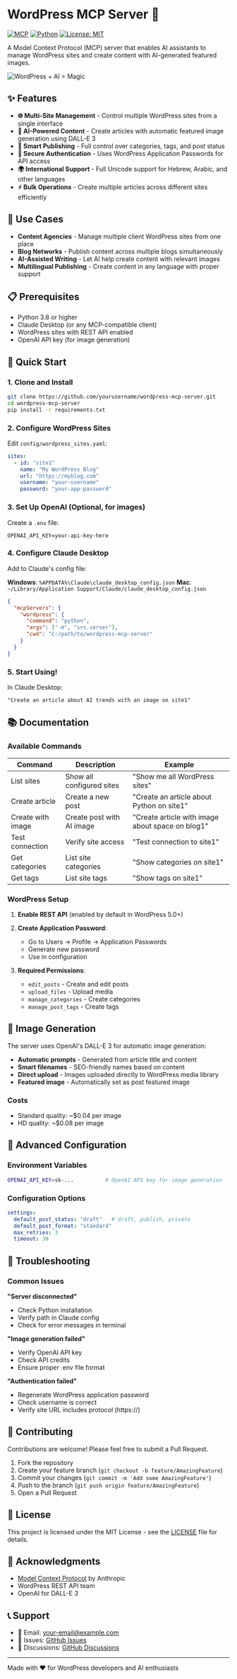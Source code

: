 # WordPress MCP Server 🚀

[![MCP](https://img.shields.io/badge/MCP-1.0-blue.svg)](https://modelcontextprotocol.io)
[![Python](https://img.shields.io/badge/Python-3.8+-green.svg)](https://www.python.org)
[![License: MIT](https://img.shields.io/badge/License-MIT-yellow.svg)](https://opensource.org/licenses/MIT)

A Model Context Protocol (MCP) server that enables AI assistants to manage WordPress sites and create content with AI-generated featured images.

![WordPress + AI = Magic](https://img.shields.io/badge/WordPress-AI%20Powered-21759B?style=for-the-badge&logo=wordpress&logoColor=white)

## ✨ Features

- **🌐 Multi-Site Management** - Control multiple WordPress sites from a single interface
- **🤖 AI-Powered Content** - Create articles with automatic featured image generation using DALL-E 3
- **📝 Smart Publishing** - Full control over categories, tags, and post status
- **🔐 Secure Authentication** - Uses WordPress Application Passwords for API access
- **🌍 International Support** - Full Unicode support for Hebrew, Arabic, and other languages
- **⚡ Bulk Operations** - Create multiple articles across different sites efficiently

## 🎯 Use Cases

- **Content Agencies** - Manage multiple client WordPress sites from one place
- **Blog Networks** - Publish content across multiple blogs simultaneously
- **AI-Assisted Writing** - Let AI help create content with relevant images
- **Multilingual Publishing** - Create content in any language with proper support

## 📋 Prerequisites

- Python 3.8 or higher
- Claude Desktop (or any MCP-compatible client)
- WordPress sites with REST API enabled
- OpenAI API key (for image generation)

## 🚀 Quick Start

### 1. Clone and Install

```bash
git clone https://github.com/yourusername/wordpress-mcp-server.git
cd wordpress-mcp-server
pip install -r requirements.txt
```

### 2. Configure WordPress Sites

Edit `config/wordpress_sites.yaml`:

```yaml
sites:
  - id: "site1"
    name: "My WordPress Blog"
    url: "https://myblog.com"
    username: "your-username"
    password: "your-app-password"
```

### 3. Set Up OpenAI (Optional, for images)

Create a `.env` file:
```
OPENAI_API_KEY=your-api-key-here
```

### 4. Configure Claude Desktop

Add to Claude's config file:

**Windows**: `%APPDATA%\Claude\claude_desktop_config.json`
**Mac**: `~/Library/Application Support/Claude/claude_desktop_config.json`

```json
{
  "mcpServers": {
    "wordpress": {
      "command": "python",
      "args": ["-m", "src.server"],
      "cwd": "C:/path/to/wordpress-mcp-server"
    }
  }
}
```

### 5. Start Using!

In Claude Desktop:
```
"Create an article about AI trends with an image on site1"
```

## 📚 Documentation

### Available Commands

| Command | Description | Example |
|---------|-------------|---------|
| List sites | Show all configured sites | "Show me all WordPress sites" |
| Create article | Create a new post | "Create an article about Python on site1" |
| Create with image | Create post with AI image | "Create article with image about space on blog1" |
| Test connection | Verify site access | "Test connection to site1" |
| Get categories | List site categories | "Show categories on site1" |
| Get tags | List site tags | "Show tags on site1" |

### WordPress Setup

1. **Enable REST API** (enabled by default in WordPress 5.0+)
2. **Create Application Password**:
   - Go to Users → Profile → Application Passwords
   - Generate new password
   - Use in configuration

3. **Required Permissions**:
   - `edit_posts` - Create and edit posts
   - `upload_files` - Upload media
   - `manage_categories` - Create categories
   - `manage_post_tags` - Create tags

## 🎨 Image Generation

The server uses OpenAI's DALL-E 3 for automatic image generation:

- **Automatic prompts** - Generated from article title and content
- **Smart filenames** - SEO-friendly names based on content
- **Direct upload** - Images uploaded directly to WordPress media library
- **Featured image** - Automatically set as post featured image

### Costs
- Standard quality: ~$0.04 per image
- HD quality: ~$0.08 per image

## 🔧 Advanced Configuration

### Environment Variables

```bash
OPENAI_API_KEY=sk-...          # OpenAI API key for image generation
```

### Configuration Options

```yaml
settings:
  default_post_status: "draft"   # draft, publish, private
  default_post_format: "standard"
  max_retries: 3
  timeout: 30
```

## 🐛 Troubleshooting

### Common Issues

**"Server disconnected"**
- Check Python installation
- Verify path in Claude config
- Check for error messages in terminal

**"Image generation failed"**
- Verify OpenAI API key
- Check API credits
- Ensure proper .env file format

**"Authentication failed"**
- Regenerate WordPress application password
- Check username is correct
- Verify site URL includes protocol (https://)

## 🤝 Contributing

Contributions are welcome! Please feel free to submit a Pull Request.

1. Fork the repository
2. Create your feature branch (`git checkout -b feature/AmazingFeature`)
3. Commit your changes (`git commit -m 'Add some AmazingFeature'`)
4. Push to the branch (`git push origin feature/AmazingFeature`)
5. Open a Pull Request

## 📄 License

This project is licensed under the MIT License - see the [LICENSE](LICENSE) file for details.

## 🙏 Acknowledgments

- [Model Context Protocol](https://modelcontextprotocol.io) by Anthropic
- WordPress REST API team
- OpenAI for DALL-E 3

## 📞 Support

- 📧 Email: your-email@example.com
- 🐛 Issues: [GitHub Issues](https://github.com/yourusername/wordpress-mcp-server/issues)
- 💬 Discussions: [GitHub Discussions](https://github.com/yourusername/wordpress-mcp-server/discussions)

---

Made with ❤️ for WordPress developers and AI enthusiasts 